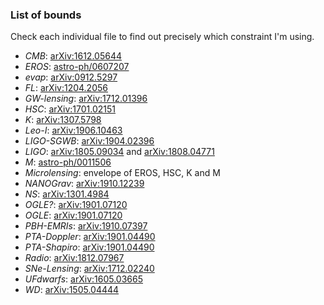 ### List of bounds

Check each individual file to find out precisely which constraint I'm using.

- *CMB*: [arXiv:1612.05644](https://arxiv.org/abs/1612.05644) 
- *EROS*: [astro-ph/0607207](https://arxiv.org/abs/astro-ph/0607207)  
- *evap*: [arXiv:0912.5297](https://arxiv.org/abs/0912.5297)  
- *FL*:  [arXiv:1204.2056](https://arxiv.org/abs/1204.2056)  
- *GW-lensing*: [arXiv:1712.01396](https://arxiv.org/abs/1712.01396)  
- *HSC*: [arXiv:1701.02151](https://arxiv.org/abs/1701.02151)  
- *K*: [arXiv:1307.5798](https://arxiv.org/abs/1307.5798)  
- *Leo-I*: [arXiv:1906.10463](https://arxiv.org/abs/1906.10463)  
- *LIGO-SGWB*: [arXiv:1904.02396](https://arxiv.org/abs/1904.02396)  
- *LIGO*: [arXiv:1805.09034](https://arxiv.org/abs/1805.09034) and [arXiv:1808.04771](https://arxiv.org/abs/1808.04771)  
- *M*: [astro-ph/0011506](https://arxiv.org/abs/astro-ph/0011506)  
- *Microlensing*: envelope of EROS, HSC, K and M  
- *NANOGrav*: [arXiv:1910.12239](https://arxiv.org/abs/1910.12239)
- *NS*: [arXiv:1301.4984](https://arxiv.org/abs/1301.4984)  
- *OGLE?*: [arXiv:1901.07120](https://arxiv.org/abs/1901.07120)
- *OGLE*: [arXiv:1901.07120](https://arxiv.org/abs/1901.07120)  
- *PBH-EMRIs*: [arXiv:1910.07397](https://arxiv.org/abs/1910.07397)  
- *PTA-Doppler*: [arXiv:1901.04490](https://arxiv.org/abs/1901.04490)  
- *PTA-Shapiro*: [arXiv:1901.04490](https://arxiv.org/abs/1901.04490)  
- *Radio*: [arXiv:1812.07967](https://arxiv.org/abs/1812.07967)  
- *SNe-Lensing*: [arXiv:1712.02240](https://arxiv.org/abs/1712.02240)  
- *UFdwarfs*: [arXiv:1605.03665](https://arxiv.org/abs/1605.03665)  
- *WD*: [arXiv:1505.04444](https://arxiv.org/abs/1505.04444)
